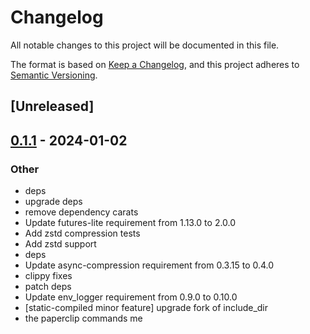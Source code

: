 # Changelog
All notable changes to this project will be documented in this file.

The format is based on [Keep a Changelog](https://keepachangelog.com/en/1.0.0/),
and this project adheres to [Semantic Versioning](https://semver.org/spec/v2.0.0.html).

## [Unreleased]

## [0.1.1](https://github.com/trillium-rs/trillium/compare/trillium-compression-v0.1.0...trillium-compression-v0.1.1) - 2024-01-02

### Other
- deps
- upgrade deps
- remove dependency carats
- Update futures-lite requirement from 1.13.0 to 2.0.0
- Add zstd compression tests
- Add zstd support
- deps
- Update async-compression requirement from 0.3.15 to 0.4.0
- clippy fixes
- patch deps
- Update env_logger requirement from 0.9.0 to 0.10.0
- [static-compiled minor feature] upgrade fork of include_dir
- the paperclip commands me
